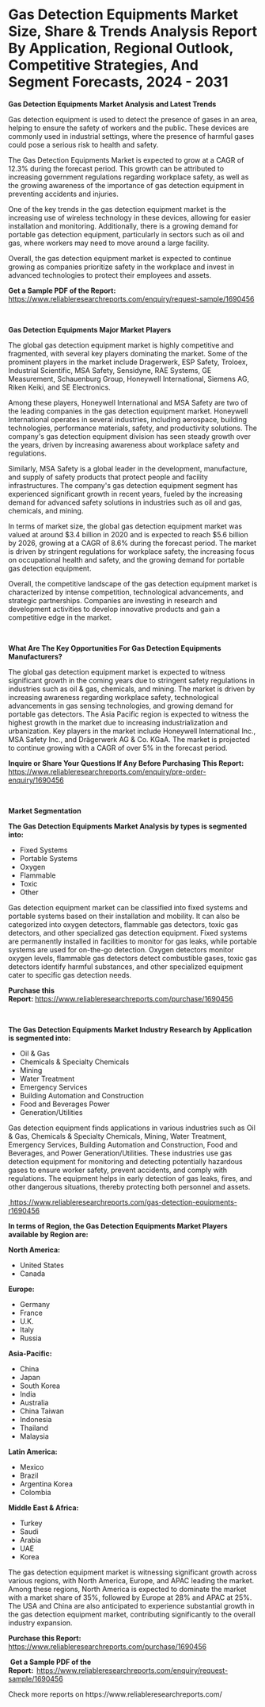 <p><h1>Gas Detection Equipments Market Size, Share & Trends Analysis Report By Application, Regional Outlook, Competitive Strategies, And Segment Forecasts, 2024 - 2031</h1></p><p><strong>Gas Detection Equipments Market Analysis and Latest Trends</strong></p>
<p><p>Gas detection equipment is used to detect the presence of gases in an area, helping to ensure the safety of workers and the public. These devices are commonly used in industrial settings, where the presence of harmful gases could pose a serious risk to health and safety.</p><p>The Gas Detection Equipments Market is expected to grow at a CAGR of 12.3% during the forecast period. This growth can be attributed to increasing government regulations regarding workplace safety, as well as the growing awareness of the importance of gas detection equipment in preventing accidents and injuries.</p><p>One of the key trends in the gas detection equipment market is the increasing use of wireless technology in these devices, allowing for easier installation and monitoring. Additionally, there is a growing demand for portable gas detection equipment, particularly in sectors such as oil and gas, where workers may need to move around a large facility.</p><p>Overall, the gas detection equipment market is expected to continue growing as companies prioritize safety in the workplace and invest in advanced technologies to protect their employees and assets.</p></p>
<p><strong>Get a Sample PDF of the Report:&nbsp;</strong> <a href="https://www.reliableresearchreports.com/enquiry/request-sample/1690456">https://www.reliableresearchreports.com/enquiry/request-sample/1690456</a></p>
<p>&nbsp;</p>
<p><strong>Gas Detection Equipments Major Market Players</strong></p>
<p><p>The global gas detection equipment market is highly competitive and fragmented, with several key players dominating the market. Some of the prominent players in the market include Dragerwerk, ESP Safety, Troloex, Industrial Scientific, MSA Safety, Sensidyne, RAE Systems, GE Measurement, Schauenburg Group, Honeywell International, Siemens AG, Riken Keiki, and SE Electronics.</p><p>Among these players, Honeywell International and MSA Safety are two of the leading companies in the gas detection equipment market. Honeywell International operates in several industries, including aerospace, building technologies, performance materials, safety, and productivity solutions. The company's gas detection equipment division has seen steady growth over the years, driven by increasing awareness about workplace safety and regulations.</p><p>Similarly, MSA Safety is a global leader in the development, manufacture, and supply of safety products that protect people and facility infrastructures. The company's gas detection equipment segment has experienced significant growth in recent years, fueled by the increasing demand for advanced safety solutions in industries such as oil and gas, chemicals, and mining.</p><p>In terms of market size, the global gas detection equipment market was valued at around $3.4 billion in 2020 and is expected to reach $5.6 billion by 2026, growing at a CAGR of 8.6% during the forecast period. The market is driven by stringent regulations for workplace safety, the increasing focus on occupational health and safety, and the growing demand for portable gas detection equipment.</p><p>Overall, the competitive landscape of the gas detection equipment market is characterized by intense competition, technological advancements, and strategic partnerships. Companies are investing in research and development activities to develop innovative products and gain a competitive edge in the market.</p></p>
<p>&nbsp;</p>
<p><strong>What Are The Key Opportunities For Gas Detection Equipments Manufacturers?</strong></p>
<p><p>The global gas detection equipment market is expected to witness significant growth in the coming years due to stringent safety regulations in industries such as oil & gas, chemicals, and mining. The market is driven by increasing awareness regarding workplace safety, technological advancements in gas sensing technologies, and growing demand for portable gas detectors. The Asia Pacific region is expected to witness the highest growth in the market due to increasing industrialization and urbanization. Key players in the market include Honeywell International Inc., MSA Safety Inc., and Drägerwerk AG & Co. KGaA. The market is projected to continue growing with a CAGR of over 5% in the forecast period.</p></p>
<p><strong>Inquire or Share Your Questions If Any Before Purchasing This Report:</strong> <a href="https://www.reliableresearchreports.com/enquiry/pre-order-enquiry/1690456">https://www.reliableresearchreports.com/enquiry/pre-order-enquiry/1690456</a></p>
<p>&nbsp;</p>
<p><strong>Market Segmentation</strong></p>
<p><strong>The Gas Detection Equipments Market Analysis by types is segmented into:</strong></p>
<p><ul><li>Fixed Systems</li><li>Portable Systems</li><li>Oxygen</li><li>Flammable</li><li>Toxic</li><li>Other</li></ul></p>
<p><p>Gas detection equipment market can be classified into fixed systems and portable systems based on their installation and mobility. It can also be categorized into oxygen detectors, flammable gas detectors, toxic gas detectors, and other specialized gas detection equipment. Fixed systems are permanently installed in facilities to monitor for gas leaks, while portable systems are used for on-the-go detection. Oxygen detectors monitor oxygen levels, flammable gas detectors detect combustible gases, toxic gas detectors identify harmful substances, and other specialized equipment cater to specific gas detection needs.</p></p>
<p><strong>Purchase this Report:&nbsp;</strong><a href="https://www.reliableresearchreports.com/purchase/1690456">https://www.reliableresearchreports.com/purchase/1690456</a></p>
<p>&nbsp;</p>
<p><strong>The Gas Detection Equipments Market Industry Research by Application is segmented into:</strong></p>
<p><ul><li>Oil & Gas</li><li>Chemicals & Specialty Chemicals</li><li>Mining</li><li>Water Treatment</li><li>Emergency Services</li><li>Building Automation and Construction</li><li>Food and Beverages Power</li><li>Generation/Utilities</li></ul></p>
<p><p>Gas detection equipment finds applications in various industries such as Oil & Gas, Chemicals & Specialty Chemicals, Mining, Water Treatment, Emergency Services, Building Automation and Construction, Food and Beverages, and Power Generation/Utilities. These industries use gas detection equipment for monitoring and detecting potentially hazardous gases to ensure worker safety, prevent accidents, and comply with regulations. The equipment helps in early detection of gas leaks, fires, and other dangerous situations, thereby protecting both personnel and assets.</p></p>
<p><a href="https://www.reliableresearchreports.com/gas-detection-equipments-r1690456">&nbsp;https://www.reliableresearchreports.com/gas-detection-equipments-r1690456</a></p>
<p><strong>In terms of Region, the Gas Detection Equipments Market Players available by Region are:</strong></p>
<p>
    <p> <strong> North America: </strong>
        <ul>
            <li>United States</li>
            <li>Canada</li>
        </ul>
        </p> 
    <p> <strong> Europe: </strong>
        <ul>
            <li>Germany</li>
            <li>France</li>
            <li>U.K.</li>
            <li>Italy</li>
            <li>Russia</li>
        </ul>
        </p> 
    <p> <strong> Asia-Pacific: </strong>
        <ul>
            <li>China</li>
            <li>Japan</li>
            <li>South Korea</li>
            <li>India</li>
            <li>Australia</li>
            <li>China Taiwan</li>
            <li>Indonesia</li>
            <li>Thailand</li>
            <li>Malaysia</li>
        </ul>
        </p> 
    <p> <strong> Latin America: </strong>
        <ul>
            <li>Mexico</li>
            <li>Brazil</li>
            <li>Argentina Korea</li>
            <li>Colombia</li>
        </ul>
        </p> 
    <p> <strong> Middle East & Africa: </strong>
        <ul>
            <li>Turkey</li>
            <li>Saudi</li>
            <li>Arabia</li>
            <li>UAE</li>
            <li>Korea</li>
        </ul>
    </p>
    </p>
<p><p>The gas detection equipment market is witnessing significant growth across various regions, with North America, Europe, and APAC leading the market. Among these regions, North America is expected to dominate the market with a market share of 35%, followed by Europe at 28% and APAC at 25%. The USA and China are also anticipated to experience substantial growth in the gas detection equipment market, contributing significantly to the overall industry expansion.</p></p>
<p><strong>Purchase this Report: </strong><a href="https://www.reliableresearchreports.com/purchase/1690456">https://www.reliableresearchreports.com/purchase/1690456</a></p>
<p>&nbsp;<strong>Get a Sample PDF of the Report:&nbsp;&nbsp;</strong><a href="https://www.reliableresearchreports.com/enquiry/request-sample/1690456">https://www.reliableresearchreports.com/enquiry/request-sample/1690456</a></p>
<p><strong></strong></p>
<p>Check more reports on https://www.reliableresearchreports.com/</p>